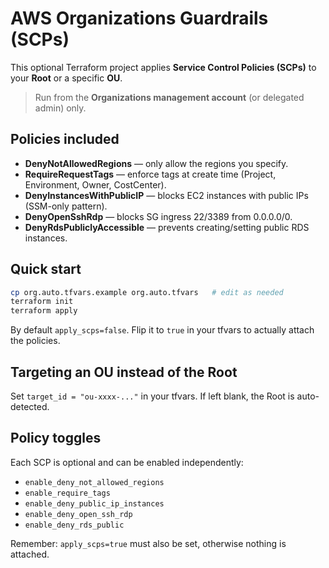 <!-- Author: tgibson -->
# AWS Organizations Guardrails (SCPs)

This optional Terraform project applies **Service Control Policies (SCPs)** to your **Root** or a specific **OU**.
> Run from the **Organizations management account** (or delegated admin) only.

## Policies included
- **DenyNotAllowedRegions** — only allow the regions you specify.
- **RequireRequestTags** — enforce tags at create time (Project, Environment, Owner, CostCenter).
- **DenyInstancesWithPublicIP** — blocks EC2 instances with public IPs (SSM-only pattern).
- **DenyOpenSshRdp** — blocks SG ingress 22/3389 from 0.0.0.0/0.
- **DenyRdsPubliclyAccessible** — prevents creating/setting public RDS instances.

## Quick start
```bash
cp org.auto.tfvars.example org.auto.tfvars   # edit as needed
terraform init
terraform apply
```
By default `apply_scps=false`. Flip it to `true` in your tfvars to actually attach the policies.

## Targeting an OU instead of the Root
Set `target_id = "ou-xxxx-..."` in your tfvars. If left blank, the Root is auto-detected.


## Policy toggles
Each SCP is optional and can be enabled independently:
- `enable_deny_not_allowed_regions`
- `enable_require_tags`
- `enable_deny_public_ip_instances`
- `enable_deny_open_ssh_rdp`
- `enable_deny_rds_public`

Remember: `apply_scps=true` must also be set, otherwise nothing is attached.
